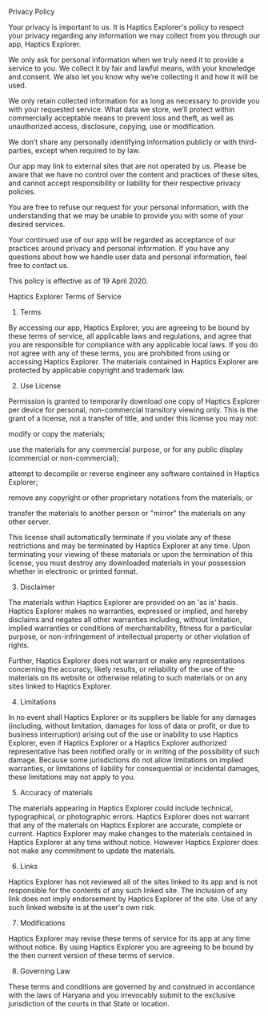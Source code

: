 Privacy Policy

Your privacy is important to us. It is Haptics Explorer's policy to respect your privacy regarding any information we may collect from you through our app, Haptics Explorer.

We only ask for personal information when we truly need it to provide a service to you. We collect it by fair and lawful means, with your knowledge and consent. We also let you know why we’re collecting it and how it will be used.

We only retain collected information for as long as necessary to provide you with your requested service. What data we store, we’ll protect within commercially acceptable means to prevent loss and theft, as well as unauthorized access, disclosure, copying, use or modification.

We don’t share any personally identifying information publicly or with third-parties, except when required to by law.

Our app may link to external sites that are not operated by us. Please be aware that we have no control over the content and practices of these sites, and cannot accept responsibility or liability for their respective privacy policies.

You are free to refuse our request for your personal information, with the understanding that we may be unable to provide you with some of your desired services.

Your continued use of our app will be regarded as acceptance of our practices around privacy and personal information. If you have any questions about how we handle user data and personal information, feel free to contact us.

This policy is effective as of 19 April 2020.







Haptics Explorer Terms of Service

1. Terms

By accessing our app, Haptics Explorer, you are agreeing to be bound by these terms of service, all applicable laws and regulations, and agree that you are responsible for compliance with any applicable local laws. If you do not agree with any of these terms, you are prohibited from using or accessing Haptics Explorer. The materials contained in Haptics Explorer are protected by applicable copyright and trademark law.



2. Use License





Permission is granted to temporarily download one copy of Haptics Explorer per device for personal, non-commercial transitory viewing only. This is the grant of a license, not a transfer of title, and under this license you may not:



modify or copy the materials;

use the materials for any commercial purpose, or for any public display (commercial or non-commercial);

attempt to decompile or reverse engineer any software contained in Haptics Explorer;

remove any copyright or other proprietary notations from the materials; or

transfer the materials to another person or "mirror" the materials on any other server.





This license shall automatically terminate if you violate any of these restrictions and may be terminated by Haptics Explorer at any time. Upon terminating your viewing of these materials or upon the termination of this license, you must destroy any downloaded materials in your possession whether in electronic or printed format.



3. Disclaimer



The materials within Haptics Explorer are provided on an 'as is' basis. Haptics Explorer makes no warranties, expressed or implied, and hereby disclaims and negates all other warranties including, without limitation, implied warranties or conditions of merchantability, fitness for a particular purpose, or non-infringement of intellectual property or other violation of rights.

Further, Haptics Explorer does not warrant or make any representations concerning the accuracy, likely results, or reliability of the use of the materials on its website or otherwise relating to such materials or on any sites linked to Haptics Explorer.



4. Limitations

In no event shall Haptics Explorer or its suppliers be liable for any damages (including, without limitation, damages for loss of data or profit, or due to business interruption) arising out of the use or inability to use Haptics Explorer, even if Haptics Explorer or a Haptics Explorer authorized representative has been notified orally or in writing of the possibility of such damage. Because some jurisdictions do not allow limitations on implied warranties, or limitations of liability for consequential or incidental damages, these limitations may not apply to you.



5. Accuracy of materials

The materials appearing in Haptics Explorer could include technical, typographical, or photographic errors. Haptics Explorer does not warrant that any of the materials on Haptics Explorer are accurate, complete or current. Haptics Explorer may make changes to the materials contained in Haptics Explorer at any time without notice. However Haptics Explorer does not make any commitment to update the materials.



6. Links

Haptics Explorer has not reviewed all of the sites linked to its app and is not responsible for the contents of any such linked site. The inclusion of any link does not imply endorsement by Haptics Explorer of the site. Use of any such linked website is at the user's own risk.



7. Modifications

Haptics Explorer may revise these terms of service for its app at any time without notice. By using Haptics Explorer you are agreeing to be bound by the then current version of these terms of service.



8. Governing Law

These terms and conditions are governed by and construed in accordance with the laws of Haryana and you irrevocably submit to the exclusive jurisdiction of the courts in that State or location.
